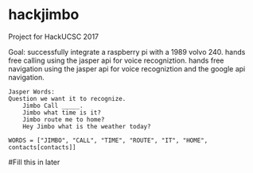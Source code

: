 # hackjimbo
Project for HackUCSC 2017

Goal: successfully integrate a raspberry pi with a 1989 volvo 240.
    hands free calling 
      using the jasper api for voice recogniztion.
    hands free navigation 
      using the jasper api for voice recogniztion and the google api navigation.
    
    Jasper Words:
    Question we want it to recognize.
        Jimbo Call _____.
        Jimbo what time is it?
        Jimbo route me to home?
        Hey Jimbo what is the weather today?

    WORDS = ["JIMBO", "CALL", "TIME", "ROUTE", "IT", "HOME", contacts[contacts]]
      
#Fill this in later
    
